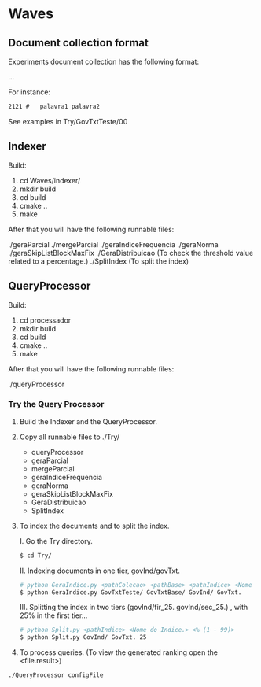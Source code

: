 # Waves

## Document collection format

Experiments document collection has the following format:

<docName><space><hashtag><tab><word1><space><word2>...

For instance:

```txt
2121 # 	 palavra1 palavra2
```

See examples in Try/GovTxtTeste/00

## Indexer

Build:

1. cd Waves/indexer/
2. mkdir build
3. cd build
4. cmake ..
5. make

After that you will have the following runnable files:

./geraParcial
./mergeParcial
./geraIndiceFrequencia
./geraNorma
./geraSkipListBlockMaxFix
./GeraDistribuicao (To check the threshold value related to a percentage.)
./SplitIndex  (To split the index)


## QueryProcessor

Build:

1. cd processador
2. mkdir build
3. cd build
4. cmake ..
5. make

After that you will have the following runnable files:

./queryProcessor


### Try the Query Processor

1. Build the Indexer and the QueryProcessor.

2. Copy all runnable files to ./Try/

   - queryProcessor
   - geraParcial
   - mergeParcial
   - geraIndiceFrequencia
   - geraNorma
   - geraSkipListBlockMaxFix
   - GeraDistribuicao
   - SplitIndex

3. To index the documents and to split the index.

	I. Go the Try directory.
	
	```bash
	$ cd Try/
	```

	II. Indexing documents in one tier, govInd/govTxt.

	```bash
	# python GeraIndice.py <pathColecao> <pathBase> <pathIndice> <Nome do Indice>
	$ python GeraIndice.py GovTxtTeste/ GovTxtBase/ GovInd/ GovTxt.
	```

	III. Splitting the index in two tiers (govInd/fir_25. govInd/sec_25.) , with 25% in the first tier...

	```bash
	# python Split.py <pathIndice> <Nome do Indice.> <% (1 - 99)>
	$ python Split.py GovInd/ GovTxt. 25
	```

4. To process queries. (To view the generated ranking open the <file.result>)

```bash
./QueryProcessor configFile
```
